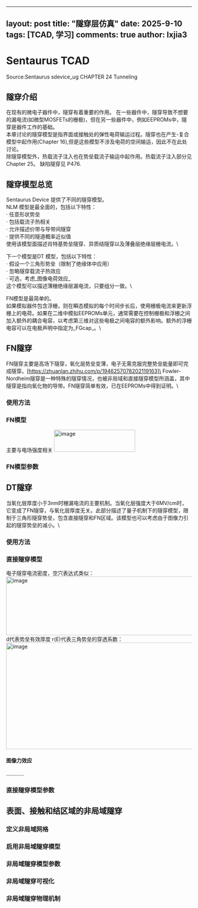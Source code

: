 
---
layout: post
title: "隧穿层仿真"
date:   2025-9-10
tags: [TCAD, 学习]
comments: true
author: lxjia3
---

# Sentaurus TCAD 

Source:Sentaurus sdevice_ug CHAPTER 24 Tunneling

## 隧穿介绍
在现有的微电子器件中，隧穿有着重要的作用。
在一些器件中，隧穿导致不想要的漏电流(如微型MOSFETs的栅极)，但在另一些器件中，例如EEPROMs中，隧穿是器件工作的基础。\
本章讨论的隧穿模型是指界面或接触处的弹性电荷输运过程。隧穿也在产生-复合模型中起作用(Chapter 16),但是这些模型不涉及电荷的空间输运，因此不在此处讨论。\
除隧穿模型外，热载流子注入也在势垒载流子输运中起作用。热载流子注入部分见Chapter 25。 缺陷隧穿见 P476.

## 隧穿模型总览
Sentaurus Device 提供了不同的隧穿模型。\
NLM 模型是最全面的，包括以下特性：\
· 任意形状势垒\
· 包括载流子热相关\
· 允许描述价带与导带间隧穿\
· 提供不同的隧道概率近似值\
使用该模型面描述肖特基势垒隧穿、异质结隧穿以及薄叠层绝缘层栅电流。\

下一个模型是DT 模型，包括以下特性：\
· 假设一个三角形势垒（限制了绝缘体中应用）\
· 忽略隧穿载流子热效应\
· 可选，考虑_图像电荷效应_\
这个模型可以描述薄栅绝缘层漏电流，只要组分一致。\

FN模型是最简单的。\
如果模拟器件包含浮栅，则在瞬态模拟的每个时间步长后，使用栅极电流来更新浮栅上的电荷。如果在二维中模拟EEPROMs单元，通常需要在控制栅极和浮栅之间加入额外的耦合电容，以考虑第三维对这些电极之间电容的额外影响。额外的浮栅电容可以在电极声明中指定为_FGcap_。\
## FN隧穿
FN隧穿主要是高场下隧穿，氧化层势垒变薄，电子无需克服完整势垒能量即可完成隧穿。[https://zhuanlan.zhihu.com/p/1946257078202119163]\
Fowler-Nordheim隧穿是一种特殊的隧穿情况，也被非局域和直接隧穿模型所涵盖，其中隧穿是指向氧化物的导带。FN隧穿简单有效，已在EEPROMs中得到证明。\ 
### 使用方法
### FN模型
主要与电场强度相关
<img width="220" height="60" alt="image" src="https://github.com/user-attachments/assets/260d51dc-0fcd-4fad-bb04-abffd0274b5a" />
### FN模型参数

## DT隧穿
当氧化层厚度小于3nm时栅漏电流的主要机制。当氧化层强度大于6MV/cm时，它变成了FN隧穿，与氧化层厚度无关。此部分描述了量子机制下的隧穿模型，限制于三角形隧穿势垒，包含直接隧穿和FN区域。该模型也可以考虑由于图像力引起的隧穿势垒的减小。\
### 使用方法
### 直接隧穿模型
电子隧穿电流密度，空穴表达式类似：
<img width="798" height="159" alt="image" src="https://github.com/user-attachments/assets/80a7e1fd-2ea6-4eaa-bcb9-f49b258613cd" />
d代表势垒有效厚度
r(E)代表三角势垒的穿透系数：<img width="874" height="289" alt="image" src="https://github.com/user-attachments/assets/37411364-d1c6-43fe-b716-5d6aef80ec79" />

#### 图像力效应
…………
### 直接隧穿模型参数

## 表面、接触和结区域的非局域隧穿

### 定义非局域网格
### 启用非局域隧穿模型
### 非局域隧穿模型参数
### 非局域隧穿可视化

### 非局域隧穿物理机制










